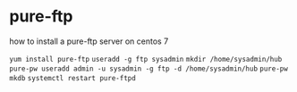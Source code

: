 # pure-ftp
how to install a pure-ftp server on centos 7

`yum install pure-ftp`
`useradd -g ftp sysadmin`
`mkdir /home/sysadmin/hub`
`pure-pw useradd admin -u sysadmin -g ftp -d /home/sysadmin/hub`
`pure-pw mkdb`
`systemctl restart pure-ftpd`
